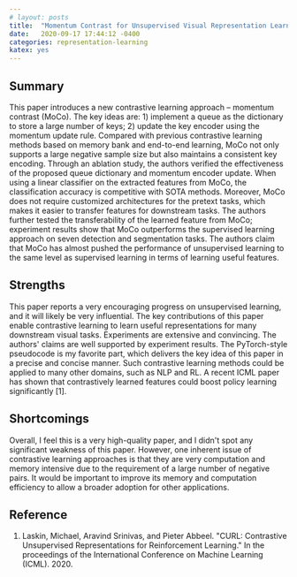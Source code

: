```yaml
---
# layout: posts
title:  "Momentum Contrast for Unsupervised Visual Representation Learning."
date:   2020-09-17 17:44:12 -0400
categories: representation-learning
katex: yes
---
```


## Summary
This paper introduces a new contrastive learning approach – momentum contrast (MoCo). The key ideas are: 1) implement a queue as the dictionary to store a large number of keys; 2) update the key encoder using the momentum update rule. Compared with previous contrastive learning methods based on memory bank and end-to-end learning, MoCo not only supports a large negative sample size but also maintains a consistent key encoding. Through an ablation study, the authors verified the effectiveness of the proposed queue dictionary and momentum encoder update. When using a linear classifier on the extracted features from MoCo, the classification accuracy is competitive with SOTA methods. Moreover, MoCo does not require customized architectures for the pretext tasks, which makes it easier to transfer features for downstream tasks. The authors further tested the transferability of the learned feature from MoCo; experiment results show that MoCo outperforms the supervised learning approach on seven detection and segmentation tasks. The authors claim that MoCo has almost pushed the performance of unsupervised learning to the same level as supervised learning in terms of learning useful features. 

## Strengths
This paper reports a very encouraging progress on unsupervised learning, and it will likely be very influential. The key contributions of this paper enable contrastive learning to learn useful representations for many downstream visual tasks. Experiments are extensive and convincing. The authors' claims are well supported by experiment results. The PyTorch-style pseudocode is my favorite part, which delivers the key idea of this paper in a precise and concise manner.  Such contrastive learning methods could be applied to many other domains, such as NLP and RL. A recent ICML paper has shown that contrastively learned features could boost policy learning significantly [1].

## Shortcomings
Overall, I feel this is a very high-quality paper, and I didn't spot any significant weakness of this paper. However, one inherent issue of contrastive learning approaches is that they are very computation and memory intensive due to the requirement of a large number of negative pairs. It would be important to improve its memory and computation efficiency to allow a broader adoption for other applications.

## Reference
1. Laskin, Michael, Aravind Srinivas, and Pieter Abbeel. "CURL: Contrastive Unsupervised Representations for Reinforcement Learning." In the proceedings of the International Conference on Machine Learning (ICML). 2020.
